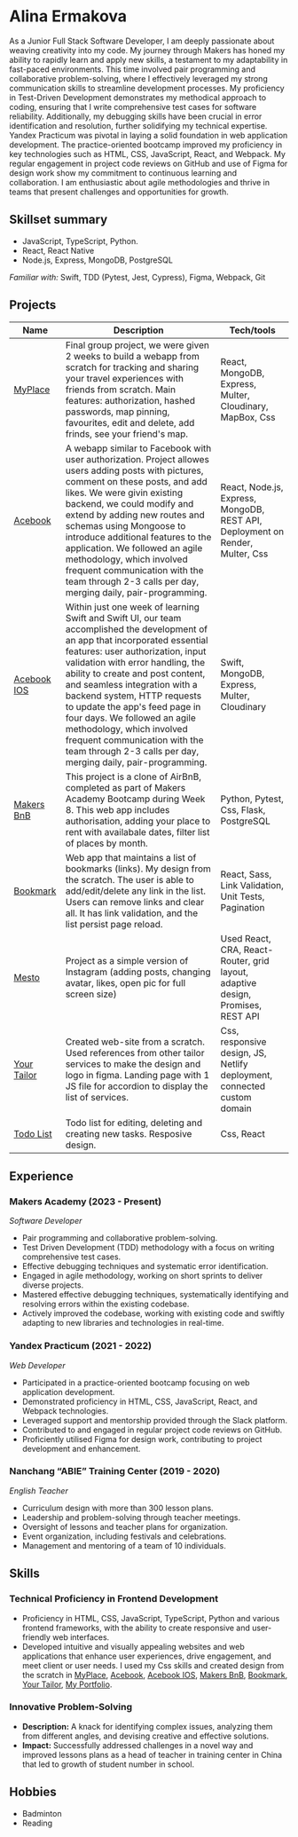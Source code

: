 # Alina Ermakova

As a Junior Full Stack Software Developer, I am deeply passionate about weaving creativity into my code. My journey through Makers has honed my ability to rapidly learn and apply new skills, a testament to my adaptability in fast-paced environments. This time involved pair programming and collaborative problem-solving, where I effectively leveraged my strong communication skills to streamline development processes.
My proficiency in Test-Driven Development demonstrates my methodical approach to coding, ensuring that I write comprehensive test cases for software reliability. Additionally, my debugging skills have been crucial in error identification and resolution, further solidifying my technical expertise.
Yandex Practicum was pivotal in laying a solid foundation in web application development. The practice-oriented bootcamp improved my proficiency in key technologies such as HTML, CSS, JavaScript, React, and Webpack. My regular engagement in project code reviews on GitHub and use of Figma for design work show my commitment to continuous learning and collaboration.
I am enthusiastic about agile methodologies and thrive in teams that present challenges and opportunities for growth.

## Skillset summary

- JavaScript, TypeScript, Python.
- React, React Native
- Node.js, Express, MongoDB, PostgreSQL

*Familiar with:* Swift, TDD (Pytest, Jest, Cypress), Figma, Webpack, Git

## Projects

| Name | Description| Tech/tools |
| ------------- | ------------- |------------- |
| [MyPlace](https://myplace-acrry.onrender.com/) | Final group project, we were given 2 weeks to build a webapp from scratch for tracking and sharing your travel experiences with friends from scratch. Main features: authorization, hashed passwords, map pinning, favourites, edit and delete, add frinds, see your friend's map.  | React, MongoDB, Express, Multer, Cloudinary, MapBox, Css |
| [Acebook](https://acebook-team-earth.onrender.com/) |  A webapp similar to Facebook with user authorization. Project allowes users adding posts with pictures, comment on these posts, and add likes. We were givin existing backend, we could modify and extend by adding new routes and schemas using Mongoose to introduce additional features to the application. We followed an agile methodology, which involved frequent communication with the team through 2-3 calls per day, merging daily, pair-programming. | React, Node.js, Express, MongoDB, REST API, Deployment on Render, Multer, Css |
| [Acebook IOS](https://github.com/aliceb91/team-dakaj-swift-acebook) | Within just one week of learning Swift and Swift UI, our team accomplished the development of an app that incorporated essential features: user authorization, input validation with error handling, the ability to create and post content, and seamless integration with a backend system, HTTP requests to update the app's feed page in four days. We followed an agile methodology, which involved frequent communication with the team through 2-3 calls per day, merging daily, pair-programming. | Swift, MongoDB, Express, Multer, Cloudinary |
| [Makers BnB](https://github.com/denisecodes/makersbnb) | This project is a clone of AirBnB, completed as part of Makers Academy Bootcamp during Week 8. This web app includes authorisation, adding your place to rent with availabale dates, filter list of places by month. | Python, Pytest, Css, Flask, PostgreSQL |
| [Bookmark](https://bookmark-app-ae.netlify.app/) | Web app that maintains a list of bookmarks (links). My design from the scratch. The user is able to add/edit/delete any link in the list. Users can remove links and clear all. It has link validation, and the list persist page reload. | React, Sass, Link Validation, Unit Tests, Pagination |
| [Mesto](https://alalinaermakova.github.io/mesto-react-auth/) | Project as a simple version of Instagram (adding posts, changing avatar, likes, open pic for full screen size)  | Used React, CRA, React-Router, grid layout, adaptive design, Promises, REST API |
| [Your Tailor](https://yourtailor.site/) | Created web-site from a scratch. Used references from other tailor services to make the design and logo in figma. Landing page with 1 JS file for accordion to display the list of services. | Css, responsive design, JS, Netlify deployment, connected custom domain |
| [Todo List](https://todo-list-app-by-alina.netlify.app/) | Todo list for editing, deleting and creating new tasks. Resposive design. | Css, React |

## Experience

### Makers Academy (2023 - Present)
*Software Developer*

- Pair programming and collaborative problem-solving.
- Test Driven Development (TDD) methodology with a focus on writing comprehensive test cases.
- Effective debugging techniques and systematic error identification.
- Engaged in agile methodology, working on short sprints to deliver diverse projects.
- Mastered effective debugging techniques, systematically identifying and resolving errors within the existing codebase.
- Actively improved the codebase, working with existing code and swiftly adapting to new libraries and technologies in real-time.


### Yandex Practicum (2021 - 2022)
*Web Developer*

- Participated in a practice-oriented bootcamp focusing on web application development.
- Demonstrated proficiency in HTML, CSS, JavaScript, React, and Webpack technologies.
- Leveraged support and mentorship provided through the Slack platform.
- Contributed to and engaged in regular project code reviews on GitHub.
- Proficiently utilised Figma for design work, contributing to project development and enhancement.


### Nanchang “ABIE” Training Center (2019 - 2020)
*English Teacher*

- Curriculum design with more than 300 lesson plans.
- Leadership and problem-solving through teacher meetings.
- Oversight of lessons and teacher plans for organization.
- Event organization, including festivals and celebrations.
- Management and mentoring of a team of 10 individuals.

## Skills

### Technical Proficiency in Frontend Development
- Proficiency in HTML, CSS, JavaScript, TypeScript, Python and various frontend frameworks, with the ability to create responsive and user-friendly web interfaces.
- Developed intuitive and visually appealing websites and web applications that enhance user experiences, drive engagement, and meet client or user needs. I used my Css skills and created design from the scratch in [MyPlace](https://myplace-acrry.onrender.com/), [Acebook](https://acebook-team-earth.onrender.com/), [Acebook IOS](https://github.com/aliceb91/team-dakaj-swift-acebook), [Makers BnB](https://github.com/denisecodes/makersbnb), [Bookmark](https://bookmark-app-ae.netlify.app/), [Your Tailor](https://yourtailor.site/), [My Portfolio](https://alalinaermakova.github.io/).

### Innovative Problem-Solving
- **Description:** A knack for identifying complex issues, analyzing them from different angles, and devising creative and effective solutions.
- **Impact:** Successfully addressed challenges in a novel way and improved lessons plans as a head of teacher in training center in China that led to growth of student number in school.

## Hobbies
- Badminton
- Reading
